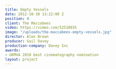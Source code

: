 ```yaml
---
title: Empty Vessels
date: 2012-10-30 13:22:00 Z
position: 0
client: The Maccabees
video: https://vimeo.com/52518035
image: "/uploads/the-maccabees-empty-vessels.jpg"
director: Alex Brown
producer: Gail Davey
production-company: Davey Inc
awards:
- UKMVA 2010 best cinematography nomination
layout: project
---
```


